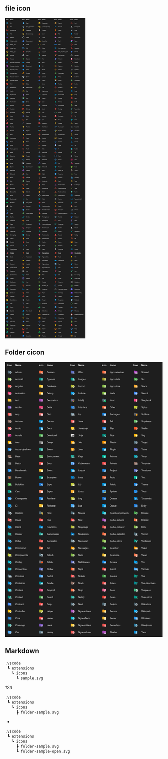 ## file icon
![](https://raw.githubusercontent.com/PKief/vscode-material-icon-theme/main/images/fileIcons.png)
## Folder cicon
![](https://raw.githubusercontent.com/PKief/vscode-material-icon-theme/main/images/folderIcons.png)

## Markdown
```
.vscode
 ┗ extensions
   ┗ icons
     ┗ sample.svg
```
*123* 

```
.vscode
 ┗ extensions
   ┗ icons
     ┣ folder-sample.svg
```
- 
```
.vscode
 ┗ extensions
   ┗ icons
     ┣ folder-sample.svg
     ┗ folder-sample-open.svg
```
